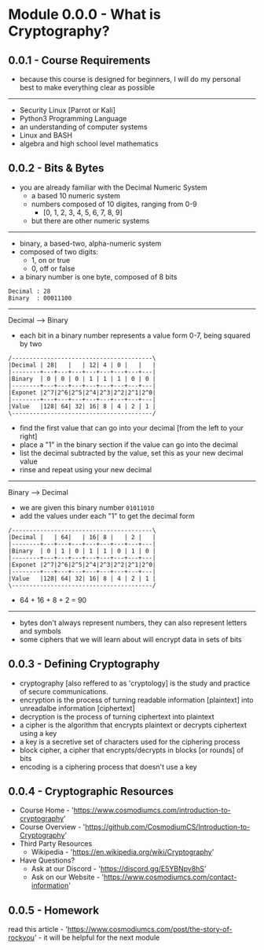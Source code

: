 # Module 0.0.0 - What is Cryptography?

## 0.0.1 - Course Requirements
- because this course is designed for beginners, I will do my personal best to make everything clear as possible
---
- Security Linux [Parrot or Kali]
- Python3 Programming Language
- an understanding of computer systems
- Linux and BASH
- algebra and high school level mathematics

## 0.0.2 - Bits & Bytes
- you are already familiar with the Decimal Numeric System
	- a based 10 numeric system
	- numbers composed of 10 digites, ranging from 0-9
		-  [0, 1, 2, 3, 4, 5, 6, 7, 8, 9]
	-  but there are other numeric systems
---
- binary, a based-two, alpha-numeric system
- composed of two digits:
	-	1, on or true
	-	0, off or false
- a binary number is one byte, composed of 8 bits
```
Decimal : 28
Binary  : 00011100
```
---
Decimal --> Binary
- each bit in a binary number represents a value form 0-7, being squared by two
```
/----------------------------------------\
|Decimal | 28|   |   | 12| 4 | 0 |   |   |
|--------+---+---+---+---+---+---+---+---|
|Binary  | 0 | 0 | 0 | 1 | 1 | 1 | 0 | 0 |
|--------+---+---+---+---+---+---+---+---|
|Exponet |2^7|2^6|2^5|2^4|2^3|2^2|2^1|2^0|
|--------+---+---+---+---+---+---+---+---|
|Value   |128| 64| 32| 16| 8 | 4 | 2 | 1 |
\----------------------------------------/
```
-   find the first value that can go into your decimal [from the left to your right] 
-   place a "1" in the binary section if the value can go into the decimal
-   list the decimal subtracted by the value, set this as your new decimal value 
-   rinse and repeat using your new decimal
---
Binary --> Decimal
- we are given this binary number `01011010`
- add the values under each "1" to get the decimal form
```
/----------------------------------------\
|Decimal |   | 64|   | 16| 8 |   | 2 |   |
|--------+---+---+---+---+---+---+---+---|
|Binary  | 0 | 1 | 0 | 1 | 1 | 0 | 1 | 0 |
|--------+---+---+---+---+---+---+---+---|
|Exponet |2^7|2^6|2^5|2^4|2^3|2^2|2^1|2^0|
|--------+---+---+---+---+---+---+---+---|
|Value   |128| 64| 32| 16| 8 | 4 | 2 | 1 |
\----------------------------------------/
```
- 64 + 16 + 8 + 2 = 90
---
- bytes don't always represent numbers, they can also represent letters and symbols
- some ciphers that we will learn about will encrypt data in sets of bits

## 0.0.3 - Defining Cryptography
- cryptography [also reffered to as 'cryptology] is the study and practice of secure communications. 
- encryption is the process of turning readable information [plaintext] into unreadalbe information [ciphertext]
- decryption is the process of turning ciphertext into plaintext
- a cipher is the algorithm that encrypts plaintext or decrypts ciphertext using a key
- a key is a secretive set of characters used for the ciphering process
- block cipher, a cipher that encrypts/decrypts in blocks [or rounds] of bits
- encoding is a ciphering process that doesn't use a key

## 0.0.4 - Cryptographic Resources
- Course Home - 'https://www.cosmodiumcs.com/introduction-to-cryptography'
- Course Overview - 'https://github.com/CosmodiumCS/Introduction-to-Cryptography'
- Third Party Resources
	- Wikipedia - 'https://en.wikipedia.org/wiki/Cryptography'
- Have Questions?
	- Ask at our Discord - 'https://discord.gg/E5YBNpv8hS'
	- Ask on our Website - 'https://www.cosmodiumcs.com/contact-information'

## 0.0.5 - Homework
read this article - 'https://www.cosmodiumcs.com/post/the-story-of-rockyou'
	- it will be helpful for the next module
